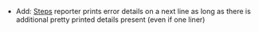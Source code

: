 * Add: [Steps](report/steps) reporter prints error details on a next line as long as there is additional pretty printed details present (even if one liner)